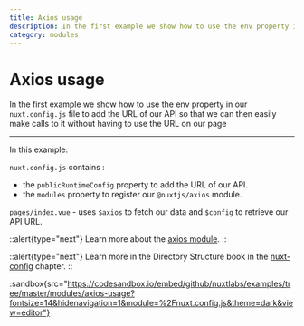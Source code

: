 ```yaml
---
title: Axios usage
description: In the first example we show how to use the env property in our `nuxt.config.js` file to add the URL of our API so that we can then easily make calls to it without having to use the URL on our page
category: modules
---
```


# Axios usage

In the first example we show how to use the env property in our `nuxt.config.js` file to add the URL of our API so that we can then easily make calls to it without having to use the URL on our page

---

In this example:

`nuxt.config.js` contains :

- the `publicRuntimeConfig` property to add the URL of our API.
- the `modules` property to register our `@nuxtjs/axios` module.

`pages/index.vue` - uses `$axios` to fetch our data and `$config` to retrieve our API URL.

::alert{type="next"}
Learn more about the [axios module](https://axios.nuxtjs.org/).
::

::alert{type="next"}
Learn more in the Directory Structure book in the [nuxt-config](/docs/directory-structure/nuxt-config) chapter.
::

:sandbox{src="https://codesandbox.io/embed/github/nuxtlabs/examples/tree/master/modules/axios-usage?fontsize=14&hidenavigation=1&module=%2Fnuxt.config.js&theme=dark&view=editor"}
